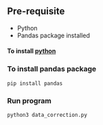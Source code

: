 ## Pre-requisite
- Python 
- Pandas package installed

#### To install [python](https://realpython.com/installing-python/)

### To install pandas package
`pip install pandas`

### Run program
`python3 data_correction.py`